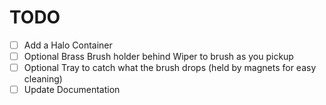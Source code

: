 # TODO

- [ ] Add a Halo Container
- [ ] Optional Brass Brush holder behind Wiper to brush as you pickup
- [ ] Optional Tray to catch what the brush drops (held by magnets for easy cleaning)
- [ ] Update Documentation
